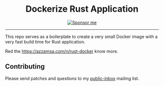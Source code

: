 <div align="center">
<h1>Dockerize Rust Application</h1>

<a href="https://azzamsa.com/support/">
<img alt="Sponsor me" src="https://img.shields.io/badge/Sponsor%20Me-%F0%9F%92%96-ff69b4">
</a>
<p></p>

</div>

---

This repo serves as a boilerplate to create a very small Docker image with a
very fast build time for Rust application.

Red the https://azzamsa.com/n/rust-docker know more.

## Contributing

Please send patches and questions to my [public-inbox](https://lists.sr.ht/~azzamsa/public-inbox) mailing list.
